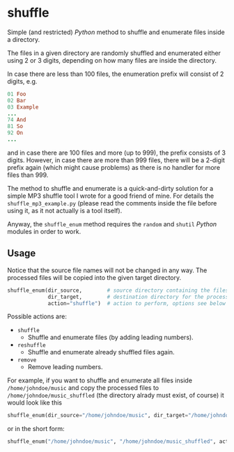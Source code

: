 # shuffle

Simple (and restricted) *Python* method to shuffle and enumerate files inside a directory.

The files in a given directory are randomly shuffled and enumerated either using 2 or 3 digits, depending on how many files are inside the directory.

In case there are less than 100 files, the enumeration prefix will consist of 2 digits, e.g.

```ruby
01 Foo
02 Bar
03 Example
...
74 And
81 So
92 On
...
```

and in case there are 100 files and more (up to 999), the prefix consists of 3 digits. However, in case there are more than 999 files, there will be a 2-digit prefix again (which might cause problems) as there is no handler for more files than 999.

The method to shuffle and enumerate is a quick-and-dirty solution for a simple MP3 shuffle tool I wrote for a good friend of mine. For details the `shuffle_mp3_example.py` (please read the comments inside the file before using it, as it not actually is a tool itself).

Anyway, the `shuffle_enum` method requires the `random` and `shutil` *Python* modules in order to work.

## Usage

Notice that the source file names will not be changed in any way. The processed files will be copied into the given target directory.

```python
shuffle_enum(dir_source,        # source directory containing the files to process
             dir_target,        # destination directory for the processed files
             action="shuffle")  # action to perform, options see below
```

Possible actions are:

* `shuffle`
  * Shuffle and enumerate files (by adding leading numbers).
* `reshuffle`
  * Shuffle and enumerate already shuffled files again.
* `remove`
  * Remove leading numbers.

For example, if you want to shuffle and enumerate all files inside `/home/johndoe/music` and copy the processed files to `/home/johndoe/music_shuffled` (the directory alrady must exist, of course) it would look like this

```python
shuffle_enum(dir_source="/home/johndoe/music", dir_target="/home/johndoe/music_shuffled", action="shuffle")
```

or in the short form:

```python
shuffle_enum("/home/johndoe/music", "/home/johndoe/music_shuffled", action="shuffle")
```
